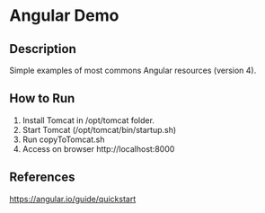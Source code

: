 # Angular Demo

## Description

Simple examples of most commons Angular resources (version 4).

## How to Run

1. Install Tomcat in /opt/tomcat folder.
2. Start Tomcat (/opt/tomcat/bin/startup.sh)
3. Run copyToTomcat.sh
4. Access on browser http://localhost:8000

## References

https://angular.io/guide/quickstart
